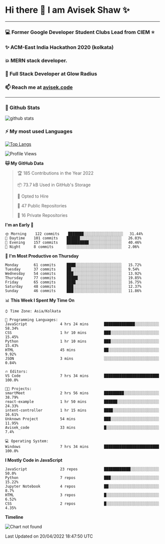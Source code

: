 # Hi there 👋 I am Avisek Shaw ✨

---
### :computer: Former Google Developer Student Clubs Lead from CIEM :star: 
###  ✨ ACM-East India Hackathon 2020 (kolkata)
###  :boom: MERN stack developer.
###  🔭 Full Stack Developer at Glow Radius
###  📫 Reach me at [avisek.code](https://avisekcode.netlify.app/)
---
### 🌱 Github Stats
![github stats](https://github-readme-stats.vercel.app/api?username=shawavisek35&count_private=true&show_icons=true&bg_color=315,48c6ef,6f86d6&title_color=ffffff&text_color=ffffff&icon_color=ee609c)
### ⚡ My most used Languages 
<!--![github stats](https://github-readme-stats.vercel.app/api?username=shawavisek35&show_icons=true&theme=radical)-->
[![Top Langs](https://github-readme-stats.vercel.app/api/top-langs/?username=shawavisek35&layout=compact)](https://github.com/shawavisek35)
<!--START_SECTION:waka-->
![Profile Views](http://img.shields.io/badge/Profile%20Views-0-blue)

**🐱 My GitHub Data** 

> 🏆 185 Contributions in the Year 2022
 > 
> 📦 73.7 kB Used in GitHub's Storage 
 > 
> 💼 Opted to Hire
 > 
> 📜 47 Public Repositories 
 > 
> 🔑 16 Private Repositories  
 > 
**I'm an Early 🐤** 

```text
🌞 Morning    122 commits    ███████░░░░░░░░░░░░░░░░░░   31.44% 
🌆 Daytime    101 commits    ██████░░░░░░░░░░░░░░░░░░░   26.03% 
🌃 Evening    157 commits    ██████████░░░░░░░░░░░░░░░   40.46% 
🌙 Night      8 commits      ░░░░░░░░░░░░░░░░░░░░░░░░░   2.06%

```
📅 **I'm Most Productive on Thursday** 

```text
Monday       61 commits     ████░░░░░░░░░░░░░░░░░░░░░   15.72% 
Tuesday      37 commits     ██░░░░░░░░░░░░░░░░░░░░░░░   9.54% 
Wednesday    54 commits     ███░░░░░░░░░░░░░░░░░░░░░░   13.92% 
Thursday     77 commits     █████░░░░░░░░░░░░░░░░░░░░   19.85% 
Friday       65 commits     ████░░░░░░░░░░░░░░░░░░░░░   16.75% 
Saturday     48 commits     ███░░░░░░░░░░░░░░░░░░░░░░   12.37% 
Sunday       46 commits     ███░░░░░░░░░░░░░░░░░░░░░░   11.86%

```


📊 **This Week I Spent My Time On** 

```text
⌚︎ Time Zone: Asia/Kolkata

💬 Programming Languages: 
JavaScript               4 hrs 24 mins       ██████████████░░░░░░░░░░░   58.34% 
CSS                      1 hr 10 mins        ███░░░░░░░░░░░░░░░░░░░░░░   15.45% 
Python                   1 hr 10 mins        ███░░░░░░░░░░░░░░░░░░░░░░   15.43% 
HTML                     45 mins             ██░░░░░░░░░░░░░░░░░░░░░░░   9.92% 
JSON                     3 mins              ░░░░░░░░░░░░░░░░░░░░░░░░░   0.84%

🔥 Editors: 
VS Code                  7 hrs 34 mins       █████████████████████████   100.0%

🐱‍💻 Projects: 
smartMeet                2 hrs 56 mins       █████████░░░░░░░░░░░░░░░░   38.79% 
react-example            1 hr 50 mins        ██████░░░░░░░░░░░░░░░░░░░   24.33% 
intent-controller        1 hr 15 mins        ████░░░░░░░░░░░░░░░░░░░░░   16.61% 
Unknown Project          54 mins             ███░░░░░░░░░░░░░░░░░░░░░░   11.95% 
Avisek_code              33 mins             █░░░░░░░░░░░░░░░░░░░░░░░░   7.4%

💻 Operating System: 
Windows                  7 hrs 34 mins       █████████████████████████   100.0%

```

**I Mostly Code in JavaScript** 

```text
JavaScript               23 repos            ████████████░░░░░░░░░░░░░   50.0% 
Python                   7 repos             ███░░░░░░░░░░░░░░░░░░░░░░   15.22% 
Jupyter Notebook         4 repos             ██░░░░░░░░░░░░░░░░░░░░░░░   8.7% 
HTML                     3 repos             █░░░░░░░░░░░░░░░░░░░░░░░░   6.52% 
CSS                      2 repos             █░░░░░░░░░░░░░░░░░░░░░░░░   4.35%

```


**Timeline**

![Chart not found](https://raw.githubusercontent.com/shawavisek35/shawavisek35/master/charts/bar_graph.png) 


 Last Updated on 20/04/2022 18:47:50 UTC
<!--END_SECTION:waka-->
